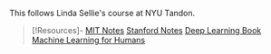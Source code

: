This follows Linda Sellie's course at NYU Tandon.

>[!Resources]- 
>[MIT Notes](https://introml.mit.edu/_static/spring24/LectureNotes/6_390_lecture_notes_spring24.pdf)
>[Stanford Notes](https://cs229.stanford.edu/main_notes.pdf)
>[Deep Learning Book](https://www.deeplearningbook.org/contents/ml.html)
>[Machine Learning for Humans](https://medium.com/machine-learning-for-humans/why-machine-learning-matters-6164faf1df12)

